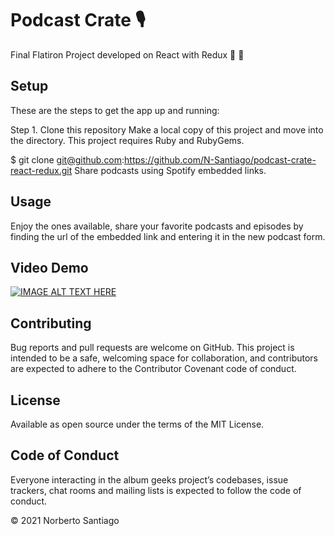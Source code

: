 # Podcast Crate :studio_microphone:
Final Flatiron Project developed on React with Redux :rocket: :rocket:
## Setup 

These are the steps to get the app up and running:

Step 1. Clone this repository Make a local copy of this project and move into the directory. This project requires Ruby and RubyGems.

$ git clone git@github.com:https://github.com/N-Santiago/podcast-crate-react-redux.git Share podcasts using Spotify embedded links. 

## Usage 

Enjoy the ones available, share your favorite podcasts and episodes by finding the url of the embedded link and entering it in the new podcast form. 

## Video Demo

[![IMAGE ALT TEXT HERE](https://img.youtube.com/vi/NlvK35kcFVM/0.jpg)](https://www.youtube.com/watch?v=NlvK35kcFVM)

## Contributing 

Bug reports and pull requests are welcome on GitHub. This project is intended to be a safe, welcoming space for collaboration, and contributors are expected to adhere to the Contributor Covenant code of conduct.

## License 

Available as open source under the terms of the MIT License.

## Code of Conduct 

Everyone interacting in the album geeks project’s codebases, issue trackers, chat rooms and mailing lists is expected to follow the code of conduct.

© 2021 Norberto Santiago
